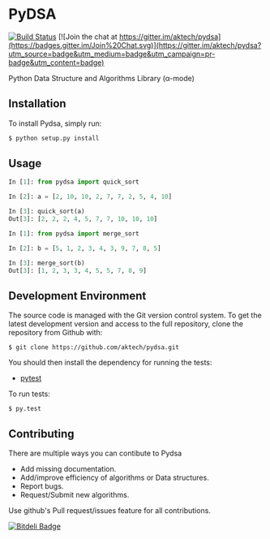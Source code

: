 # PyDSA

[![Build Status](https://travis-ci.org/aktech/pydsa.svg?branch=master)](https://travis-ci.org/aktech/pydsa)
[![Join the chat at https://gitter.im/aktech/pydsa](https://badges.gitter.im/Join%20Chat.svg)](https://gitter.im/aktech/pydsa?utm_source=badge&utm_medium=badge&utm_campaign=pr-badge&utm_content=badge)

Python Data Structure and Algorithms Library (α-mode)

## Installation

To install Pydsa, simply run:

```python
$ python setup.py install
```

## Usage

```python
In [1]: from pydsa import quick_sort

In [2]: a = [2, 10, 10, 2, 7, 7, 2, 5, 4, 10]

In [3]: quick_sort(a)
Out[3]: [2, 2, 2, 4, 5, 7, 7, 10, 10, 10]
```

```python
In [1]: from pydsa import merge_sort

In [2]: b = [5, 1, 2, 3, 4, 3, 9, 7, 8, 5]

In [3]: merge_sort(b)
Out[3]: [1, 2, 3, 3, 4, 5, 5, 7, 8, 9]

```

## Development Environment

The source code is managed with the Git version control system. To get the latest development version and access to the full repository, clone the repository from Github with:

```
$ git clone https://github.com/aktech/pydsa.git
```

You should then install the dependency for running the tests:

* [pytest](http://pytest.org/latest/getting-started.html#getstarted)

To run tests:

```
$ py.test
```

## Contributing

There are multiple ways you can contibute to Pydsa

* Add missing documentation.
* Add/improve efficiency of algorithms or Data structures.
* Report bugs.
* Request/Submit new algorithms.

Use github's Pull request/issues feature for all contributions.

[![Bitdeli Badge](https://d2weczhvl823v0.cloudfront.net/aktech/pydsa/trend.png)](https://bitdeli.com/free "Bitdeli Badge")

